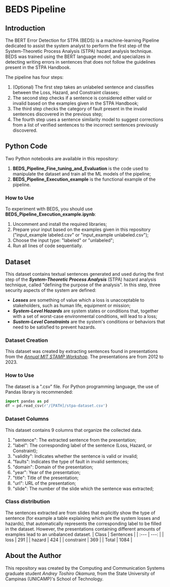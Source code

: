 # BEDS Pipeline

## Introduction
The BERT Error Detection for STPA (BEDS) is a machine-learning Pipeline dedicated to assist the system analyst to perform the first step of the System-Theoretic Process Analysis (STPA) hazard analysis technique.
BEDS was trained using the BERT language model, and specializes in detecting writing errors in sentences that does not follow the guidelines present in the STPA Handbook.

The pipeline has four steps:
1. (Optional) The first step takes an unlabeled sentence and classifies between the Loss, Hazard, and Constraint classes;
2. The second step checks if a sentence is considered either valid or invalid based on the examples given in the STPA Handbook;
3. The third step checks the category of fault present in the invalid sentences discovered in the previous step;
4. The fourth step uses a sentence similarity model to suggest corrections from a list of verified sentences to the incorrect sentences previously discovered.

## Python Code
Two Python notebooks are available in this repository:
1. **BEDS_Pipeline_Fine_tuning_and_Evaluation** is the code used to manipulate the dataset and train all the ML models of the pipeline;
2. **BEDS_Pipeline_Execution_example** is the functional example of the pipeline.

### How to Use
To experiment with BEDS, you should use **BEDS_Pipeline_Execution_example.ipynb**:
1. Uncomment and install the required libraries;
2. Prepare your input based on the examples given in this repository ("input_example labeled.csv" or "input_example unlabeled.csv");
3. Choose the input type: "labeled" or "unlabeled";
4. Run all lines of code sequentially.
   

## Dataset
This dataset contains textual sentences generated and used during the first step of the ***System-Theoretic Process Analysis*** (STPA) hazard analysis technique, called "defining the purpose of the analysis".
In this step, three security aspects of the system are defined:
- ***Losses*** are something of value which a loss is unacceptable to stakeholders, such as human life, equipment or mission;
- ***System-Level Hazards*** are system states or conditions that, together with a set of worst-case environmental conditions, will lead to a loss;
- ***Sustem-Level Constraints*** are the system's conditions or behaviors that need to be satisfied to prevent hazards.

### Dataset Creation
This dataset was created by extracting sentences found in presentations from the [*Annual MIT STAMP Workshop*](https://psas.scripts.mit.edu/home/).
The presentations are from 2012 to 2023.

### How to Use
The dataset is a ".csv" file.
For Python programming language, the use of Pandas library is recommended:
```python
import pandas as pd
df = pd.read_csv(r'/[PATH]/stpa-dataset.csv')
```

### Dataset Columns
This dataset contains 9 columns that organize the collected data.
1. "sentence": The extracted sentence from the presentation;
2. "label": The corresponding label of the sentence (Loss, Hazard, or Constraint);
3. "validity": Indicates whether the sentence is valid or invalid;
4. "faults": Indicates the type of fault in invalid sentences;
5. "domain": Domain of the presentation;
6. "year": Year of the presentation;
7. "title": Title of the presentation;
8. "url": URL of the presentation;
9. "slide": The number of the slide which the sentence was extracted;


### Class distribution
The sentences extracted are from slides that explicitly show the type of sentence (for example a table explaining which are the system losses and hazards), that automatically represents the corresponding label to be filled in the dataset. However, the presentations containing different amounts of examples lead to an unbalanced dataset.
| Class  | Sentences |
| :---     |        ---: |
| loss  | 291  |
| hazard  | 424  |
| constraint  | 369  |
| Total  | 1084  |


## About the Author
This repository was created by the Computing and Communication Systems graduate student *Andrey Toshiro Okamura*, from the State University of Campinas (UNICAMP)'s School of Technology.
